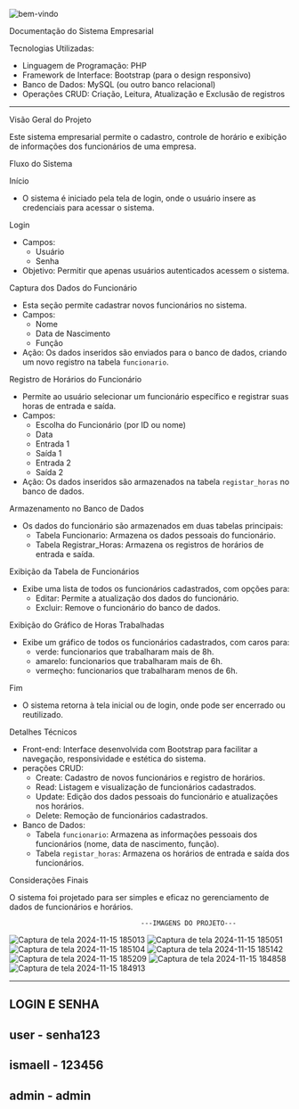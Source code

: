 ![bem-vindo](https://github.com/user-attachments/assets/f465f274-6720-4452-a2f1-d31881dbbcbe)



Documentação do Sistema Empresarial

Tecnologias Utilizadas:
- Linguagem de Programação: PHP
- Framework de Interface: Bootstrap (para o design responsivo)
- Banco de Dados: MySQL (ou outro banco relacional)
- Operações CRUD: Criação, Leitura, Atualização e Exclusão de registros

---

Visão Geral do Projeto

Este sistema empresarial permite o cadastro, controle de horário e exibição de informações dos funcionários de uma empresa.

Fluxo do Sistema

Início
   - O sistema é iniciado pela tela de login, onde o usuário insere as credenciais para acessar o sistema.

Login
   - Campos:
      - Usuário
      - Senha
   - Objetivo: Permitir que apenas usuários autenticados acessem o sistema.

Captura dos Dados do Funcionário
   - Esta seção permite cadastrar novos funcionários no sistema.
   - Campos:
      - Nome
      - Data de Nascimento
      - Função
   - Ação: Os dados inseridos são enviados para o banco de dados, criando um novo registro na tabela `funcionario`.

Registro de Horários do Funcionário
   - Permite ao usuário selecionar um funcionário específico e registrar suas horas de entrada e saída.
   - Campos:
      - Escolha do Funcionário (por ID ou nome)
      - Data
      - Entrada 1
      - Saída 1
      - Entrada 2
      - Saída 2
   - Ação: Os dados inseridos são armazenados na tabela `registar_horas` no banco de dados.

Armazenamento no Banco de Dados
   - Os dados do funcionário são armazenados em duas tabelas principais:
      - Tabela Funcionario: Armazena os dados pessoais do funcionário.
      - Tabela Registrar_Horas: Armazena os registros de horários de entrada e saída.
      
Exibição da Tabela de Funcionários
   - Exibe uma lista de todos os funcionários cadastrados, com opções para:
      - Editar: Permite a atualização dos dados do funcionário.
      - Excluir: Remove o funcionário do banco de dados.

Exibição do Gráfico de Horas Trabalhadas
   - Exibe um gráfico de todos os funcionários cadastrados, com caros para:
      - verde: funcionarios que trabalharam mais de 8h.
      - amarelo: funcionarios que trabalharam mais de 6h.
      - vermeçho: funcionarios que trabalharam menos de 6h.


Fim
   - O sistema retorna à tela inicial ou de login, onde pode ser encerrado ou reutilizado.

Detalhes Técnicos

- Front-end: Interface desenvolvida com Bootstrap para facilitar a navegação, responsividade e estética do sistema.
- perações CRUD:
  - Create: Cadastro de novos funcionários e registro de horários.
  - Read: Listagem e visualização de funcionários cadastrados.
  - Update: Edição dos dados pessoais do funcionário e atualizações nos horários.
  - Delete: Remoção de funcionários cadastrados.
- Banco de Dados:
  - Tabela `funcionario`: Armazena as informações pessoais dos funcionários (nome, data de nascimento, função).
  - Tabela `registar_horas`: Armazena os horários de entrada e saída dos funcionários.

Considerações Finais

O sistema foi projetado para ser simples e eficaz no gerenciamento de dados de funcionários e horários.

                                       
                                     ---IMAGENS DO PROJETO--- 
![Captura de tela 2024-11-15 185013](https://github.com/user-attachments/assets/f457d729-4bc1-4e70-b7d1-3836a263498f)
![Captura de tela 2024-11-15 185051](https://github.com/user-attachments/assets/e9673a2e-993b-4d61-a109-2c9e33cc2e5e)
![Captura de tela 2024-11-15 185104](https://github.com/user-attachments/assets/57905e47-6368-410e-b03e-5f4417daec48)
![Captura de tela 2024-11-15 185142](https://github.com/user-attachments/assets/275fb618-9e36-4d58-9b23-17bad7e21a2c)
![Captura de tela 2024-11-15 185209](https://github.com/user-attachments/assets/ed38d42e-c0ff-4079-b509-bca891769cf3)
![Captura de tela 2024-11-15 184858](https://github.com/user-attachments/assets/8236d8cd-e475-4e29-9e03-1fa7921d3aa7)
![Captura de tela 2024-11-15 184913](https://github.com/user-attachments/assets/703c86a2-d2a1-4cdd-96a5-d9b0d445a90f)



-------------------------
LOGIN E SENHA
-------------------------
user - senha123
-------------------------
ismaell - 123456
-------------------------
admin - admin
-------------------------
